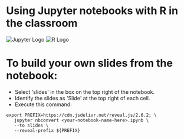 # Using Jupyter notebooks with R in the classroom

![Jupyter Logo](https://avatars1.githubusercontent.com/u/7388996?v=3&s=400)
![R Logo](https://www.r-project.org/logo/Rlogo.png)


# To build your own slides from the notebook:

- Select 'slides' in the box on the top right of the notebook.
- Identify the slides as 'Slide' at the top right of each cell.
- Execute this command:

```
export PREFIX=https://cdn.jsdelivr.net/reveal.js/2.6.2; \
   jupyter nbconvert <your-notebook-name-here>.ipynb \
   --to slides \
   --reveal-prefix ${PREFIX}
```
